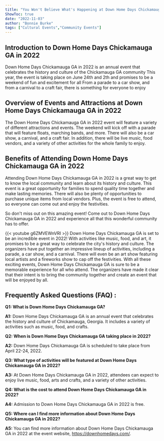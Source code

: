 ```yaml
---
title: "You Won't Believe What's Happening at Down Home Days Chickamauga GA in 2022!"
ShowToc: true 
date: "2022-11-03"
author: "Bonnie Burke" 
tags: ["Cultural Events","Community Events"]
---
```

## Introduction to Down Home Days Chickamauga GA in 2022

Down Home Days Chickamauga GA in 2022 is an annual event that celebrates the history and culture of the Chickamauga GA community This year, the event is taking place on June 24th and 2th and promises to be a weekend of fun and excitement for all From a parade to a car show, and from a carnival to a craft fair, there is something for everyone to enjoy 

## Overview of Events and Attractions at Down Home Days Chickamauga GA in 2022

The Down Home Days Chickamauga GA in 2022 event will feature a variety of different attractions and events. The weekend will kick off with a parade that will feature floats, marching bands, and more. There will also be a car show, a carnival, and a craft fair. In addition, there will be live music, food vendors, and a variety of other activities for the whole family to enjoy. 

## Benefits of Attending Down Home Days Chickamauga GA in 2022

Attending Down Home Days Chickamauga GA in 2022 is a great way to get to know the local community and learn about its history and culture. This event is a great opportunity for families to spend quality time together and make lasting memories. There will also be plenty of opportunities to purchase unique items from local vendors. Plus, the event is free to attend, so everyone can come out and enjoy the festivities. 

So don't miss out on this amazing event! Come out to Down Home Days Chickamauga GA in 2022 and experience all that this wonderful community has to offer.

{{< youtube g6ZMVEWnVRI >}} 
Down Home Days Chickamauga GA is set to be an incredible event in 2022! With activities like music, food, and art, it promises to be a great way to celebrate the city's history and culture. The organizers have put together an impressive lineup of activities, including a parade, a car show, and a carnival. There will even be an art show featuring local artists and a fireworks show to cap off the festivities. With all these exciting events, Down Home Days Chickamauga GA is sure to be a memorable experience for all who attend. The organizers have made it clear that their intent is to bring the community together and create an event that will be enjoyed by all.

## Frequently Asked Questions (FAQ) :
**Q1: What is Down Home Days Chickamauga GA?**

**A1:** Down Home Days Chickamauga GA is an annual event that celebrates the history and culture of Chickamauga, Georgia. It includes a variety of activities such as music, food, and crafts.

**Q2: When is Down Home Days Chickamauga GA taking place in 2022?**

**A2:** Down Home Days Chickamauga GA is scheduled to take place from April 22-24, 2022. 

**Q3: What type of activities will be featured at Down Home Days Chickamauga GA in 2022?**

**A3:** At Down Home Days Chickamauga GA in 2022, attendees can expect to enjoy live music, food, arts and crafts, and a variety of other activities. 

**Q4: What is the cost to attend Down Home Days Chickamauga GA in 2022?**

**A4:** Admission to Down Home Days Chickamauga GA in 2022 is free. 

**Q5: Where can I find more information about Down Home Days Chickamauga GA in 2022?**

**A5:** You can find more information about Down Home Days Chickamauga GA in 2022 at the event website, https://downhomedays.com/.



